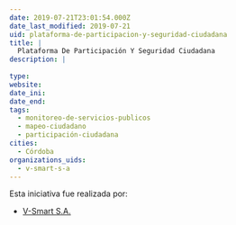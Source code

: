 ```yaml
---
date: 2019-07-21T23:01:54.000Z
date_last_modified: 2019-07-21
uid: plataforma-de-participacion-y-seguridad-ciudadana
title: |
  Plataforma De Participación Y Seguridad Ciudadana
description: |
  
type: 
website: 
date_ini: 
date_end: 
tags:
  - monitoreo-de-servicios-publicos
  - mapeo-ciudadano
  - participación-ciudadana
cities: 
  - Córdoba
organizations_uids:
  - v-smart-s-a
---
```


Esta iniciativa fue realizada por:

- [V-Smart S.A.](/organizaciones/v-smart-s-a)
